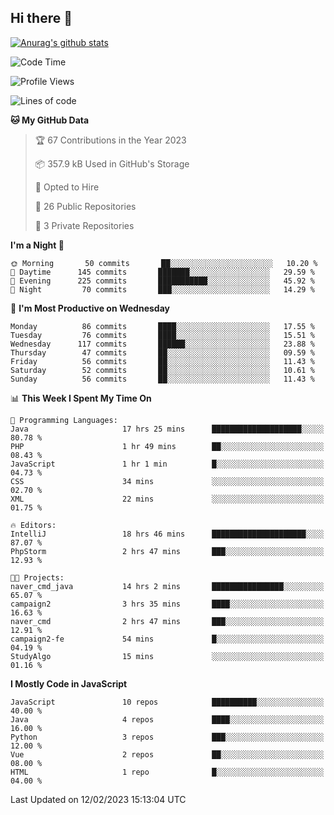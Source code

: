 ## Hi there 👋

[![Anurag's github stats](https://github-readme-stats.vercel.app/api?username=Songwonseok)](https://github.com/anuraghazra/github-readme-stats)



<!--START_SECTION:waka-->
![Code Time](http://img.shields.io/badge/Code%20Time-2%2C062%20hrs%2036%20mins-blue)

![Profile Views](http://img.shields.io/badge/Profile%20Views-3-blue)

![Lines of code](https://img.shields.io/badge/From%20Hello%20World%20I%27ve%20Written-3%20Million%20lines%20of%20code-blue)

**🐱 My GitHub Data** 

> 🏆 67 Contributions in the Year 2023
 > 
> 📦 357.9 kB Used in GitHub's Storage 
 > 
> 💼 Opted to Hire
 > 
> 📜 26 Public Repositories 
 > 
> 🔑 3 Private Repositories  
 > 
**I'm a Night 🦉** 

```text
🌞 Morning       50 commits       ██░░░░░░░░░░░░░░░░░░░░░░░   10.20 % 
🌆 Daytime      145 commits       ███████░░░░░░░░░░░░░░░░░░   29.59 % 
🌃 Evening      225 commits       ███████████░░░░░░░░░░░░░░   45.92 % 
🌙 Night         70 commits       ███░░░░░░░░░░░░░░░░░░░░░░   14.29 % 

```
📅 **I'm Most Productive on Wednesday** 

```text
Monday          86 commits       ████░░░░░░░░░░░░░░░░░░░░░   17.55 % 
Tuesday         76 commits       ████░░░░░░░░░░░░░░░░░░░░░   15.51 % 
Wednesday      117 commits       ██████░░░░░░░░░░░░░░░░░░░   23.88 % 
Thursday        47 commits       ██░░░░░░░░░░░░░░░░░░░░░░░   09.59 % 
Friday          56 commits       ██░░░░░░░░░░░░░░░░░░░░░░░   11.43 % 
Saturday        52 commits       ██░░░░░░░░░░░░░░░░░░░░░░░   10.61 % 
Sunday          56 commits       ██░░░░░░░░░░░░░░░░░░░░░░░   11.43 % 

```


📊 **This Week I Spent My Time On** 

```text
💬 Programming Languages: 
Java                     17 hrs 25 mins      ████████████████████░░░░░   80.78 % 
PHP                      1 hr 49 mins        ██░░░░░░░░░░░░░░░░░░░░░░░   08.43 % 
JavaScript               1 hr 1 min          █░░░░░░░░░░░░░░░░░░░░░░░░   04.73 % 
CSS                      34 mins             ░░░░░░░░░░░░░░░░░░░░░░░░░   02.70 % 
XML                      22 mins             ░░░░░░░░░░░░░░░░░░░░░░░░░   01.75 % 

🔥 Editors: 
IntelliJ                 18 hrs 46 mins      █████████████████████░░░░   87.07 % 
PhpStorm                 2 hrs 47 mins       ███░░░░░░░░░░░░░░░░░░░░░░   12.93 % 

🐱‍💻 Projects: 
naver_cmd_java           14 hrs 2 mins       ████████████████░░░░░░░░░   65.07 % 
campaign2                3 hrs 35 mins       ████░░░░░░░░░░░░░░░░░░░░░   16.63 % 
naver_cmd                2 hrs 47 mins       ███░░░░░░░░░░░░░░░░░░░░░░   12.91 % 
campaign2-fe             54 mins             █░░░░░░░░░░░░░░░░░░░░░░░░   04.19 % 
StudyAlgo                15 mins             ░░░░░░░░░░░░░░░░░░░░░░░░░   01.16 % 

```

**I Mostly Code in JavaScript** 

```text
JavaScript               10 repos            ██████████░░░░░░░░░░░░░░░   40.00 % 
Java                     4 repos             ████░░░░░░░░░░░░░░░░░░░░░   16.00 % 
Python                   3 repos             ███░░░░░░░░░░░░░░░░░░░░░░   12.00 % 
Vue                      2 repos             ██░░░░░░░░░░░░░░░░░░░░░░░   08.00 % 
HTML                     1 repo              █░░░░░░░░░░░░░░░░░░░░░░░░   04.00 % 

```



 Last Updated on 12/02/2023 15:13:04 UTC
<!--END_SECTION:waka-->

